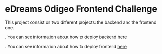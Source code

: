 # eDreams Odigeo Frontend Challenge

This project consist on two different projects: the backend and the frontend one.

. You can see information about how to deploy backend [here](https://bitbucket.org/odigeoteam/frontend-challenge/src/master/edo-backend/)

. You can see information about how to deploy frontend [here](https://bitbucket.org/odigeoteam/frontend-challenge/src/master/edo-frontend/)